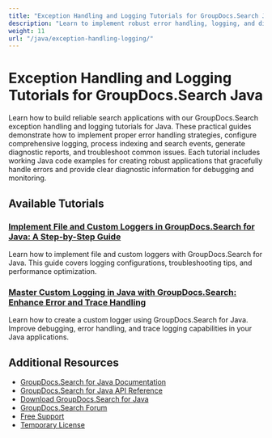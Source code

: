 ```yaml
---
title: "Exception Handling and Logging Tutorials for GroupDocs.Search Java"
description: "Learn to implement robust error handling, logging, and diagnostic features in search applications with GroupDocs.Search Java tutorials."
weight: 11
url: "/java/exception-handling-logging/"
---
```


# Exception Handling and Logging Tutorials for GroupDocs.Search Java

Learn how to build reliable search applications with our GroupDocs.Search exception handling and logging tutorials for Java. These practical guides demonstrate how to implement proper error handling strategies, configure comprehensive logging, process indexing and search events, generate diagnostic reports, and troubleshoot common issues. Each tutorial includes working Java code examples for creating robust applications that gracefully handle errors and provide clear diagnostic information for debugging and monitoring.

## Available Tutorials

### [Implement File and Custom Loggers in GroupDocs.Search for Java&#58; A Step-by-Step Guide](./groupdocs-search-java-file-custom-loggers/)
Learn how to implement file and custom loggers with GroupDocs.Search for Java. This guide covers logging configurations, troubleshooting tips, and performance optimization.

### [Master Custom Logging in Java with GroupDocs.Search&#58; Enhance Error and Trace Handling](./master-custom-logging-groupdocs-search-java/)
Learn how to create a custom logger using GroupDocs.Search for Java. Improve debugging, error handling, and trace logging capabilities in your Java applications.

## Additional Resources

- [GroupDocs.Search for Java Documentation](https://docs.groupdocs.com/search/java/)
- [GroupDocs.Search for Java API Reference](https://reference.groupdocs.com/search/java/)
- [Download GroupDocs.Search for Java](https://releases.groupdocs.com/search/java/)
- [GroupDocs.Search Forum](https://forum.groupdocs.com/c/search)
- [Free Support](https://forum.groupdocs.com/)
- [Temporary License](https://purchase.groupdocs.com/temporary-license/)
